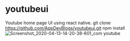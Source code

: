 # youtubeui
Youtube home page UI using react native.
git clone https://github.com/AppDevBlogs/youtubeui.git
npm install
![Screenshot_2020-04-13-14-20-38-601_com youtube](https://user-images.githubusercontent.com/63513078/79108848-d3c8b780-7d94-11ea-8308-c251b96c8d98.jpg)
